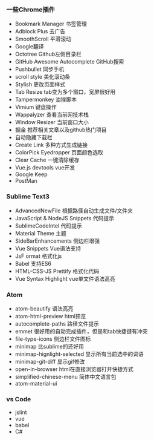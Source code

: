 ### 一些Chrome插件

+ Bookmark Manager 书签管理
+ Adblock Plus 去广告
+ SmoothScroll 平滑滚动
+ Google翻译
+ Octotree Github左侧目录栏
+ GitHub Awesome Autocomplete GitHub搜索
+ Pushbullet 同步手机
+ scroll style 美化滚动条
+ Stylish 更改页面样式
+ Tab Resize tab变为多个窗口，宽屏很好用
+ Tampermonkey 油猴脚本 
+ Vimium 键盘操作
+ Wappalyzer 查看当前网技术栈
+ Window Resizer 当前窗口大小
+ 掘金 推荐相关文章以及github热门项目
+ 自动隐藏下载栏
+ Create Link 多种方式生成链接
+ ColorPick Eyedropper 页面颜色选取
+ Clear Cache 一键清除缓存
+ Vue.js devtools vue开发
+ Google Keep
+ PostMan

### Sublime Text3 

+ AdvancedNewFile 根据路径自动生成文件/文件夹
+ JavaScript & NodeJS Snippets 代码提示
+ SublimeCodeIntel 代码提示
+ Material Theme 主题
+ SideBarEnhancements 侧边栏增强
+ Vue Snippets Vue语法支持
+ JsF ormat 格式化js
+ Babel 支持ES6
+ HTML-CSS-JS Prettify 格式化代码
+ Vue Syntax Highlight vue单文件语法高亮

### Atom

+ atom-beautify 语法高亮
+ atom-html-preview html预览
+ autocomplete-paths 路径文件提示
+ emmet 很好用的自动完成插件，但是和tab快捷键有冲突
+ file-type-icons 侧边栏文件图标
+ minimap 比sublime的还好用
+ minimap-hignlight-selected 显示所有当前选中的词语
+ minimap-git-diff 显示gif修改
+ open-in-browser html在直接浏览器打开快捷方式
+ simplified-chinese-menu 简体中文语言包
+ atom-material-ui

### vs Code


+ jslint
+ vue
+ babel
+ C#




